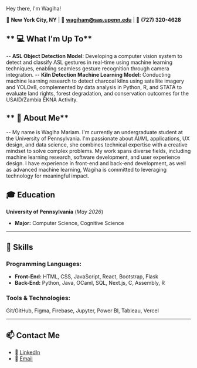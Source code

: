 
Hey there, I'm Wagiha!

📍 **New York City, NY** | 📧 **[wagiham@sas.upenn.edu](mailto:wagiham@sas.upenn.edu)** | 📱 **(727) 320-4628**

## ** 💻 What I'm Up To**
-- **ASL Object Detection Model**: Developing a computer vision system to detect and classify ASL gestures in real-time using machine learning techniques, enabling seamless gesture recognition through camera integration.
-- **Kiln Detection Machine Learning Model:** Conducting machine learning research to detect charcoal kilns using satellite imagery and YOLOv8, complemented by data analysis in Python, R, and STATA to evaluate land rights, forest degradation, and conservation outcomes for the USAID/Zambia EKNA Activity.

## ** 🌟 About Me**
-- My name is Wagiha Mariam. I'm currently an undergraduate student at the University of Pennsylvania. I'm passionate about AI/ML applications, UX design, and data science, she combines technical expertise with a creative mindset to solve complex problems. My work spans diverse fields, including machine learning research, software development, and user experience design. I have experience in front-end and back-end development, as well as advanced machine learning, Wagiha is committed to leveraging technology for meaningful impact.

## 🎓 **Education**  
**University of Pennsylvania** (*May 2026*)  
- **Major:** Computer Science, Cognitive Science 

---

## 🌟 **Skills**  

### **Programming Languages:**  
- **Front-End:** HTML, CSS, JavaScript, React, Bootstrap, Flask  
- **Back-End:** Python, Java, OCaml, SQL, Next.js, C, Assembly, R  

### **Tools & Technologies:**  
Git/GitHub, Figma, Firebase, Jupyter, Power BI, Tableau, Vercel  

---

## 📫 **Contact Me**  

- 💼 [LinkedIn](https://www.linkedin.com/in/wagiha-m-0947181b4/)  
- 📧 [Email](mailto:wagiham@sas.upenn.edu)  

<!--
**wagiham/wagiham** is a ✨ _special_ ✨ repository because its `README.md` (this file) appears on your GitHub profile.

Here are some ideas to get you started:

- 🔭 I’m currently working on ...
- 🌱 I’m currently learning ...
- 👯 I’m looking to collaborate on ...
- 🤔 I’m looking for help with ...
- 💬 Ask me about ...
- 📫 How to reach me: ...
- 😄 Pronouns: ...
- ⚡ Fun fact: ...
-->
